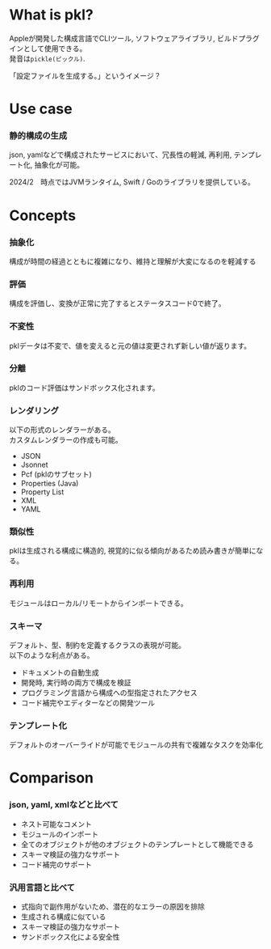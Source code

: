 # What is pkl?
Appleが開発した構成言語でCLIツール, ソフトウェアライブラリ, ビルドプラグインとして使用できる。  
発音は`pickle(ピックル)`.  
  
「設定ファイルを生成する。」というイメージ？

# Use case
### 静的構成の生成
json, yamlなどで構成されたサービスにおいて、冗長性の軽減, 再利用, テンプレート化, 抽象化が可能。  

2024/2　時点ではJVMランタイム, Swift / Goのライブラリを提供している。  

# Concepts
### 抽象化
構成が時間の経過とともに複雑になり、維持と理解が大変になるのを軽減する

### 評価
構成を評価し、変換が正常に完了するとステータスコード0で終了。

### 不変性
pklデータは不変で、値を変えると元の値は変更されず新しい値が返ります。

### 分離
pklのコード評価はサンドボックス化されます。

### レンダリング
以下の形式のレンダラーがある。  
カスタムレンダラーの作成も可能。
- JSON
- Jsonnet
- Pcf (pklのサブセット)
- Properties (Java)
- Property List
- XML
- YAML

### 類似性
pklは生成される構成に構造的, 視覚的に似る傾向があるため読み書きが簡単になる。

### 再利用
モジュールはローカル/リモートからインポートできる。  

### スキーマ
デフォルト、型、制約を定義するクラスの表現が可能。  
以下のような利点がある。
- ドキュメントの自動生成
- 開発時, 実行時の両方で構成を検証
- プログラミング言語から構成への型指定されたアクセス
- コード補完やエディターなどの開発ツール

### テンプレート化
デフォルトのオーバーライドが可能でモジュールの共有で複雑なタスクを効率化

# Comparison
### json, yaml, xmlなどと比べて
- ネスト可能なコメント
- モジュールのインポート
- 全てのオブジェクトが他のオブジェクトのテンプレートとして機能できる
- スキーマ検証の強力なサポート
- コード補完のサポート

### 汎用言語と比べて
- 式指向で副作用がないため、潜在的なエラーの原因を排除
- 生成される構成に似ている
- スキーマ検証の強力なサポート
- サンドボックス化による安全性
